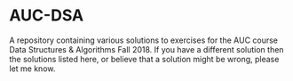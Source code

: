 # AUC-DSA
A repository containing various solutions to exercises for the AUC course Data Structures & Algorithms Fall 2018.
If you have a different solution then the solutions listed here, or believe that a solution might be wrong, please let me know.